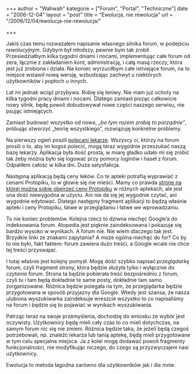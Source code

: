 +++
author = "Wahwah"
kategorie = ["Forum", "Portal", "Techniczne"]
date = "2006-12-04"
layout = "post"
title = "Ewolucja, nie rewolucja"
url = "/2006/12/04/ewolucja-nie-rewolucja/"

+++

Jakiś czas temu rozważałem napisanie własnego silnika forum, w podejściu _rewolucyjnym_. Gdybym był młodszy, pewnie bym tak zrobił. Przesiedziałbym kilka tygodni dniami i nocami, implementując całe forum od zera, łącznie z zakładaniem kont, administracją, i całą masą rzeczy, która jest już zrobiona i działa. Na koniec wyrzuciłbym całe istniejące forum, na to miejsce wstawił nową wersję, wzbudzając zachwyt u niektórych użytkowników i popłoch u innych.

<!--more-->Lat mi jednak wciąż przybywa. Robię się leniwy. Nie mam już ochoty na kilka tygodni pracy dniami i nocami. Dlatego zamiast pisząc całkowicie nowy silnik, będę powoli dobudowywał nowe części naszego serwisu, nie psując istniejących.

Zamiast budować wszystko od nowa, _„bo tym razem zrobię to porządnie”_, próbując stworzyć „teorię wszystkiego”, rozwiązuję konkretne problemy.

Na pierwszy ogień poszli [polecani lekarze][1]. Wszyscy ci, którzy na forum prosili o to, aby im kogoś polecić, mogą teraz wygodnie przeszukać naszą bazę lekarzy. Aplikacja była dość prosta, w miarę gładko udało mi się zrobić tak żeby można było się logować przy pomocy loginów i haseł z forum. Odpaliłem całość w kilka dni. Duża satysfakcja.

Następną aplikacją będą ceny leków. Co te apteki potrafią wyprawiać z cenami Protopiku, to w głowie się nie mieści. Mamy co prawda [stronę na której można sobie obejrzeć ceny Protopiku][2] w różnych aptekach, ale jest ona dość niewygodna w użyciu. Ani nie da się jej wygodnie czytać, ani wygodnie edytować. Dlatego następny fragment aplikacji to będzą właśnie apteki i ceny Protopiku, łatwe w przeglądaniu i łatwe we wprowadzaniu.

To nie koniec problemów. Kolejna rzecz to dziwna niechęć Google&#8217;a do indeksowania forum. Atopedia jest pięknie zaindeksowana i pokazuje się bardzo wysoko w wynikach. A forum nie. Nie wiem dlaczego tak jest. Brzydkie linki ze znakami zapytania? A może ogólna niechęć do for? Co by to nie było, fakt faktem: forum zawiera dużo treści, a Google wcale nie chce tej treści przyswajać.

I tutaj właśnie jest kolejny pomysł. Mogę dość szybko napisać _przeglądarkę_ forum, czyli fragment strony, która będzie służyła tylko i wyłącznie do _czytania_ forum. Strona ta będzie pobierała treść bezpośrednio z forum, czyli tu i tam będą dokładnie te same posty, dokładnie tam samo zorganizowane. Różnica będzie polegała na tym, że przeglądarka będzie przygotowana w sposób przyjazny dla Google. Wtedy jest szansa, że nasza ulubiona wyszukiwarka zaindeksuje wreszcie wszystko to co napisaliśmy na forum i będzie się to pojawiać w wynikach wyszukiwania.

Patrząc teraz na swoje przemyślenia, dochodzę do wniosku że wybór jest oczywisty. Użytkownicy będą mieli cały czas to co mieli dotychczas, na samym forum nic się nie zmieni. Różnica będzie taka, że jeżeli będą czegoś potrzebowali, np. znaleźć lekarza lub tanią aptekę, będą mieli przygotowane w tym celu specjalne miejsca. Ja z kolei mogę dodawać powoli fragmenty funkcjonalności, nie modyfikując niczego, do czego są przyzwyczajeni nasi użytkownicy.

Ewolucja to metoda łagodna zarówno dla użytkowników jak i dla mnie.

 [1]: http://www.atopowe.pl/lekarze/
 [2]: http://www.atopowe-zapalenie.pl/atopedia/Gdzie_kupi%C4%87_Protopic